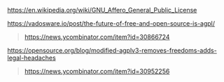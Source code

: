 https://en.wikipedia.org/wiki/GNU_Affero_General_Public_License

https://vadosware.io/post/the-future-of-free-and-open-source-is-agpl/
> https://news.ycombinator.com/item?id=30866724

https://opensource.org/blog/modified-agplv3-removes-freedoms-adds-legal-headaches
> https://news.ycombinator.com/item?id=30952256

